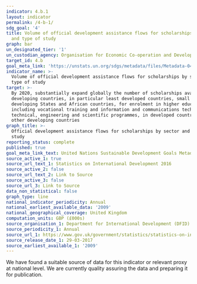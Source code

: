 ```yaml
---
indicator: 4.b.1
layout: indicator
permalink: /4-b-1/
sdg_goal: '4'
title: Volume of official development assistance flows for scholarships by sector
  and type of study
graph: bar
un_designated_tier: '1'
un_custodian_agency: Organisation for Economic Co-operation and Development (OECD)
target_id: 4.b
goal_meta_link: 'https://unstats.un.org/sdgs/metadata/files/Metadata-04-0B-01.pdf'
indicator_name: >-
  Volume of official development assistance flows for scholarships by sector and
  type of study
target: >-
  By 2020, substantially expand globally the number of scholarships available to
  developing countries, in particular least developed countries, small island
  developing States and African countries, for enrolment in higher education,
  including vocational training and information and communications technology,
  technical, engineering and scientific programmes, in developed countries and
  other developing countries
graph_title: >-
  Official development assistance flows for scholarships by sector and type of
  study
reporting_status: complete
published: true
goal_meta_link_text: United Nations Sustainable Development Goals Metadata (pdf 210kB)
source_active_1: true
source_url_text_1: Statistics on International Development 2016
source_active_2: false
source_url_text_2: Link to Source
source_active_3: false
source_url_3: Link to Source
data_non_statistical: false
graph_type: line
national_indicator_periodicity: Annual
national_earliest_available_data: '2009'
national_geographical_coverage: United Kingdom
computation_units: GBP (£000s)
source_organisation_1: Department for International Development (DFID)
source_periodicity_1: Annual
source_url_1: https://www.gov.uk/government/statistics/statistics-on-international-development-2016
source_release_date_1: 29-03-2017
source_earliest_available_1: '2009'
---
```


We have found a suitable source of data for this indicator or relevant proxy at national level. We are currently quality assuring the data and preparing it for publication.
